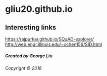 # gliu20.github.io

## Interesting links
https://rajpurkar.github.io/SQuAD-explorer/
http://web.engr.illinois.edu/~cchen156/SID.html

##### Created by George Liu
###### Copyright &copy; 2018
